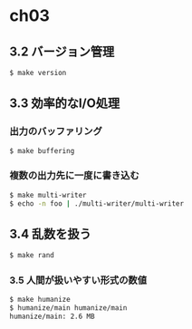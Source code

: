 # ch03

## 3.2 バージョン管理

```bash
$ make version
```

## 3.3 効率的なI/O処理

### 出力のバッファリング

```bash
$ make buffering
```

### 複数の出力先に一度に書き込む

```bash
$ make multi-writer
$ echo -n foo | ./multi-writer/multi-writer
```

## 3.4 乱数を扱う

```bash
$ make rand
```

### 3.5 人間が扱いやすい形式の数値

```bash
$ make humanize
$ humanize/main humanize/main
humanize/main: 2.6 MB
```
